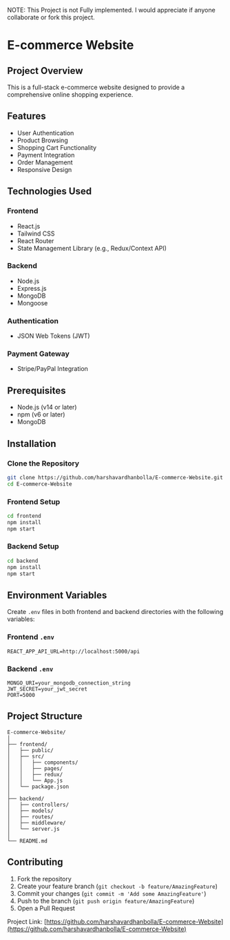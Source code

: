 NOTE: This Project is not Fully implemented. I would appreciate if anyone collaborate or fork this project.

# E-commerce Website

## Project Overview

This is a full-stack e-commerce website designed to provide a comprehensive online shopping experience.

## Features

- User Authentication
- Product Browsing
- Shopping Cart Functionality
- Payment Integration
- Order Management
- Responsive Design

## Technologies Used

### Frontend
- React.js
- Tailwind CSS
- React Router
- State Management Library (e.g., Redux/Context API)

### Backend
- Node.js
- Express.js
- MongoDB
- Mongoose

### Authentication
- JSON Web Tokens (JWT)

### Payment Gateway
- Stripe/PayPal Integration

## Prerequisites

- Node.js (v14 or later)
- npm (v6 or later)
- MongoDB

## Installation

### Clone the Repository
```bash
git clone https://github.com/harshavardhanbolla/E-commerce-Website.git
cd E-commerce-Website
```

### Frontend Setup
```bash
cd frontend
npm install
npm start
```

### Backend Setup
```bash
cd backend
npm install
npm start
```

## Environment Variables

Create `.env` files in both frontend and backend directories with the following variables:

### Frontend `.env`
```
REACT_APP_API_URL=http://localhost:5000/api
```

### Backend `.env`
```
MONGO_URI=your_mongodb_connection_string
JWT_SECRET=your_jwt_secret
PORT=5000
```

## Project Structure
```
E-commerce-Website/
│
├── frontend/
│   ├── public/
│   ├── src/
│   │   ├── components/
│   │   ├── pages/
│   │   ├── redux/
│   │   └── App.js
│   └── package.json
│
├── backend/
│   ├── controllers/
│   ├── models/
│   ├── routes/
│   ├── middleware/
│   └── server.js
│
└── README.md
```

## Contributing

1. Fork the repository
2. Create your feature branch (`git checkout -b feature/AmazingFeature`)
3. Commit your changes (`git commit -m 'Add some AmazingFeature'`)
4. Push to the branch (`git push origin feature/AmazingFeature`)
5. Open a Pull Request


Project Link: [https://github.com/harshavardhanbolla/E-commerce-Website](https://github.com/harshavardhanbolla/E-commerce-Website)
